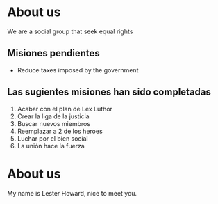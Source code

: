 # About us
We are a social group that seek equal rights

## Misiones pendientes
* Reduce taxes imposed by the government

## Las sugientes misiones han sido completadas
1. Acabar con el plan de Lex Luthor
2. Crear la liga de la justicia
3. Buscar nuevos miembros
4. Reemplazar a 2 de los heroes
5. Luchar por el bien social
6. La unión hace la fuerza

# About us
My name is Lester Howard, nice to meet you.
